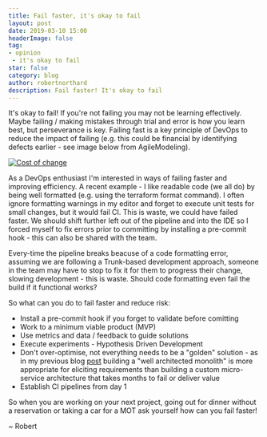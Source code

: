 ```yaml
---
title: Fail faster, it's okay to fail
layout: post
date: 2019-03-10 15:00
headerImage: false
tag:
- opinion
 - it's okay to fail
star: false
category: blog
author: robertnorthard
description: Fail faster! It's okay to fail
---
```


It's okay to fail! If you're not failing you may not be learning effectively. Maybe failing / making mistakes through trial and error is how you learn best, but perseverance is key. Failing fast is a key principle of DevOps to reduce the impact of failing (e.g. this could be financial by identifying defects earlier - see image below from AgileModeling).

[![Cost of change](https://robertnorthard.com/assets/images/cost-of-change.jpg "Cost of Change")](http://www.agilemodeling.com/essays/costOfChange.htm)

As a DevOps enthusiast I'm interested in ways of failing faster and improving efficiency. A recent example - I like readable code (we all do) by being well formatted (e.g. using the terraform format command). I  often ignore formatting warnings in my editor and forget to execute unit tests for small changes, but it would fail CI. This is waste, we could have failed faster. We should shift further left out of the pipeline and into the IDE so I forced myself to fix errors prior to committing by installing a pre-commit hook - this can also be shared with the team. 

Every-time the pipeline breaks beacuse of a code formatting error, assuming we are following a Trunk-based development approach, someone in the team may have to stop to fix it for them to progress their change, slowing development - this is waste. Should code formatting even fail the build if it functional works?

So what can you do to fail faster and reduce risk:
* Install a pre-commit hook if you forget to validate before comitting
* Work to a minimum viable product (MVP) 
* Use metrics and data / feedback to guide solutions
* Execute experiments - Hypothesis Driven Development
* Don't over-optimise, not everything needs to be a "golden" solution - as in my previous blog [post](https://robertnorthard.com/devops-days-well-architected-monoliths-are-okay/) building a "well architected monolith" is more appropriate for eliciting requirements than building a custom micro-service architecture that takes months to fail or deliver value
* Establish CI pipelines from day 1

So when you are working on your next project, going out for dinner without a reservation or taking a car for a MOT ask yourself how can you fail faster!

~ Robert

